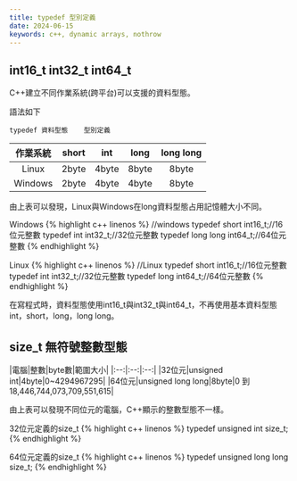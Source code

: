 ```yaml
---
title: typedef 型別定義
date: 2024-06-15
keywords: c++, dynamic arrays, nothrow
---
```


## int16_t int32_t int64_t

C++建立不同作業系統(跨平台)可以支援的資料型態。

語法如下

```
typedef 資料型態	型別定義
```


|作業系統|short|int|long|long long|
|:--:|:--:|:--:|:--:|:--:|
|Linux|2byte|4byte|8byte|8byte|
|Windows|2byte|4byte|4byte|8byte|

由上表可以發現，Linux與Windows在long資料型態占用記憶體大小不同。

Windows
{% highlight c++ linenos %}
    //windows
    typedef short int16_t;//16位元整數
    typedef int int32_t;//32位元整數
    typedef long long int64_t;//64位元整數
{% endhighlight %}


Linux
{% highlight c++ linenos %}
    //Linux
    typedef short int16_t;//16位元整數
    typedef int int32_t;//32位元整數
    typedef long int64_t;//64位元整數
{% endhighlight %}

在寫程式時，資料型態使用int16_t與int32_t與int64_t，不再使用基本資料型態int，short，long，long long。

## size_t 無符號整數型態

|電腦|整數|byte數|範圍大小|
|:--:|:--:|:--:|
|32位元|unsigned int|4byte|0~4294967295|
|64位元|unsigned long long|8byte|0 到 18,446,744,073,709,551,615|

由上表可以發現不同位元的電腦，C++顯示的整數型態不一樣。

32位元定義的size_t
{% highlight c++ linenos %}
typedef unsigned int size_t;
{% endhighlight %}

64位元定義的size_t
{% highlight c++ linenos %}
typedef unsigned long long size_t;
{% endhighlight %}